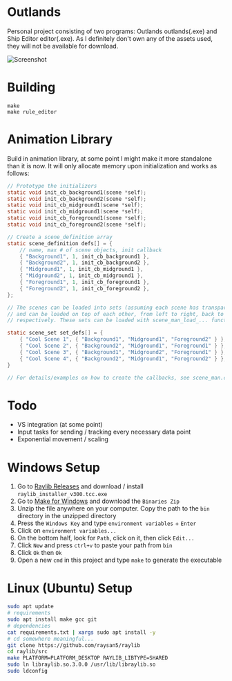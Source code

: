 # Outlands
Personal project consisting of two programs: Outlands outlands(.exe) and Ship Editor editor(.exe). As I definitely don't own any of the assets used, they will not be available for download.

![Screenshot](https://cdn.discordapp.com/attachments/174372275133480960/748985374596005948/unknown.png)

# Building
```
make
make rule_editor
```

# Animation Library
Build in animation library, at some point I might make it more standalone than it is now. It will only allocate memory upon initialization and works as follows:
```C
// Prototype the initializers
static void init_cb_background1(scene *self);
static void init_cb_background2(scene *self);
static void init_cb_midground1(scene *self);
static void init_cb_midground1(scene *self);
static void init_cb_foreground1(scene *self);
static void init_cb_foreground2(scene *self);

// Create a scene_definition array
static scene_definition defs[] = {
    // name, max # of scene objects, init callback
    { "Background1", 1, init_cb_background1 },
    { "Background2", 1, init_cb_background2 },
    { "Midground1", 1, init_cb_midground1 },
    { "Midground2", 1, init_cb_midground1 },
    { "Foreground1", 1, init_cb_foreground1 },
    { "Foreground2", 1, init_cb_foreground2 },
};

// The scenes can be loaded into sets (assuming each scene has transparency)
// and can be loaded on top of each other, from left to right, back to front
// respectively. These sets can be loaded with scene_man_load_... functions.

static scene_set set_defs[] = {
    { "Cool Scene 1", { "Background1", "Midground1", "Foreground2" } },
    { "Cool Scene 2", { "Background2", "Midground1", "Foreground1" } },
    { "Cool Scene 3", { "Background1", "Midground2", "Foreground1" } },
    { "Cool Scene 4", { "Background2", "Midground1", "Foreground2" } },
}

// For details/examples on how to create the callbacks, see scene_man.c
```

# Todo
* VS integration (at some point)
* Input tasks for sending / tracking every necessary data point 
* Exponential movement / scaling

# Windows Setup
1. Go to [Raylib Releases](https://github.com/raysan5/raylib/releases) and download / install `raylib_installer_v300.tcc.exe`
2. Go to [Make for Windows](http://gnuwin32.sourceforge.net/packages/make.htm) and download the `Binaries Zip`
3. Unzip the file anywhere on your computer. Copy the path to the `bin` directory in the unzipped directory
4. Press the `Windows Key` and type `environment variables` + `Enter`
5. Click on `environment variables...`
6. On the bottom half, look for `Path`, click on it, then click `Edit...`
7. Click `New` and press `ctrl+v` to paste your path from `bin`
8. Click `Ok` then `Ok`
9. Open a new `cmd` in this project and type `make` to generate the executable

# Linux (Ubuntu) Setup
```bash
sudo apt update
# requirements
sudo apt install make gcc git
# dependencies
cat requirements.txt | xargs sudo apt install -y
# cd somewhere meaningful...
git clone https://github.com/raysan5/raylib
cd raylib/src
make PLATFORM=PLATFORM_DESKTOP RAYLIB_LIBTYPE=SHARED
sudo ln libraylib.so.3.0.0 /usr/lib/libraylib.so
sudo ldconfig
```
